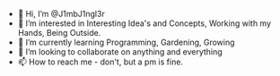 - 👋 Hi, I’m @J1mbJ1ngl3r
- 👀 I’m interested in Interesting Idea's and Concepts, Working with my Hands, Being Outside.
- 🌱 I’m currently learning Programming, Gardening, Growing
- 💞️ I’m looking to collaborate on anything and everything
- 📫 How to reach me - don't, but a pm is fine.
